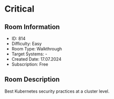 ﻿# Critical

## Room Information
- ID: 814
- Difficulty: Easy
- Room Type: Walkthrough
- Target Systems: -
- Created Date: 17.07.2024
- Subscription: Free

## Room Description
Best Kubernetes security practices at a cluster level.
